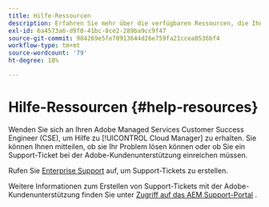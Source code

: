 ```yaml
---
title: Hilfe-Ressourcen
description: Erfahren Sie mehr über die verfügbaren Ressourcen, die Ihnen bei der Verwendung von Cloud Manager helfen.
exl-id: 6a4573a6-d9f0-41bc-8ce2-289ba9cc9f47
source-git-commit: 984269e5fe70913644d26e759fa21ccea0536bf4
workflow-type: tm+mt
source-wordcount: '79'
ht-degree: 18%

---
```



# Hilfe-Ressourcen {#help-resources}

Wenden Sie sich an Ihren Adobe Managed Services Customer Success Engineer (CSE), um Hilfe zu [!UICONTROL Cloud Manager] zu erhalten. Sie können Ihnen mitteilen, ob sie Ihr Problem lösen können oder ob Sie ein Support-Ticket bei der Adobe-Kundenunterstützung einreichen müssen.

Rufen Sie [Enterprise Support](https://experienceleague.adobe.com/?support-tab=home&amp;lang=de#support) auf, um Support-Tickets zu erstellen.

Weitere Informationen zum Erstellen von Support-Tickets mit der Adobe-Kundenunterstützung finden Sie unter [Zugriff auf das AEM Support-Portal](https://helpx.adobe.com/de/enterprise/using/support-and-expert-services.html) .
